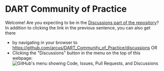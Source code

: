 # DART Community of Practice

Welcome! Are you expecting to be in the [Discussions part of the repository](https://github.com/arcus/Community_of_Practice_Prototype/discussions)? In addition to clicking the link in the previous sentence, you can also get there 
* by navigating in your browser to https://github.com/arcus/DART_Community_of_Practice/discussions OR
* Clicking the "Discussions" button in the menu on the top of this webpage:
![GitHub's menu showing Code, Issues, Pull Requests, and Discussions](media/github_menu.png)
